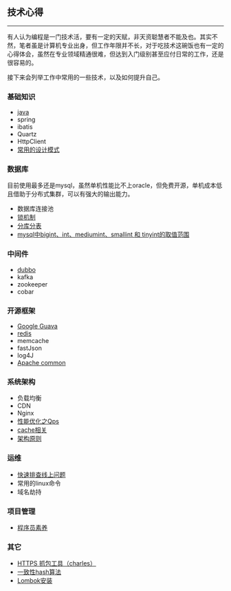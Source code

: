 ## 技术心得

---

有人认为编程是一门技术活，要有一定的天赋，非天资聪慧者不能及也。其实不然，笔者虽是计算机专业出身，但工作年限并不长，对于吃技术这碗饭也有一定的心得体会，虽然在专业领域精通很难，但达到入门级别甚至应付日常的工作，还是很容易的。

接下来会列举工作中常用的一些技术，以及如何提升自己。

### 基础知识
* 	[java](basic-knowledge/java.md)
*  	spring
*	ibatis
*	Quartz
*	HttpClient
*	[常用的设计模式](basic-knowledge/常用的设计模式.md)


### 数据库
目前使用最多还是mysql，虽然单机性能比不上oracle，但免费开源，单机成本低且借助于分布式集群，可以有强大的输出能力。

*	数据库连接池
* 	[锁机制](data-base/锁机制.md)
* 	[分库分表](data-base/分库分表.md)
* 	[mysql中bigint、int、mediumint、smallint 和 tinyint的取值范围](data-base/bigint类型.md)


### 中间件

* [dubbo](middle-software/dubbo.md)
* kafka
* zookeeper
* cobar

### 开源框架

* [Google Guava](open-source-framework/Goole-Guava.md)
* [redis](open-source-framework/redis.md)
* memcache
* fastJson
* log4J
* [Apache common](open-source-framework/Apache-common.md)



### 系统架构 

* 负载均衡
* CDN
* Nginx
* [性能优化之Qps](system-architecture/性能优化之Qps.md)
* [cache相关](system-architecture/cache相关.md)
* [架构原则](system-architecture/架构原则.md)



### 运维

*	[快速排查线上问题](ops/online-question.md)
*	常用的linux命令
*	域名劫持

### 项目管理

* [程序员素养](project-management/程序员素养.md)


### 其它

*	[HTTPS 抓包工具（charles）](http://blog.vetcafe.net/2013/12/charlesproxyiphonehttps.html)
*	[一致性hash算法](other/一致性hash.md)
*	[Lombok安装](http://www.blogjava.net/fancydeepin/archive/2012/07/12/382933.html)

